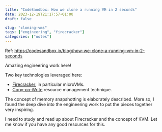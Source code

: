 ```yaml
---
title: "CodeSandbox: How we clone a running VM in 2 seconds"
date: 2023-12-19T21:17:57+01:00
draft: false

slug: "cloning-vms" 
tags: ["engineering", "firecracker"]
categories: ["notes"]
---
```


Ref: https://codesandbox.io/blog/how-we-clone-a-running-vm-in-2-seconds

Amazing engineering work here!

Two key technologies leveraged here:
- [Firecracker](https://firecracker-microvm.github.io/), in particular microVMs.
- [Copy-on-Write](https://en.wikipedia.org/wiki/Copy-on-write?useskin=vector) resource management technique.

The concept of memory snapshotting is elaborately described. 
More so, I found the deep dive into the engineering work to put the pieces together very inspiring.

I need to study and read up about Firecracker and the concept of KVM.
Let me know if you have any good resources for this.
